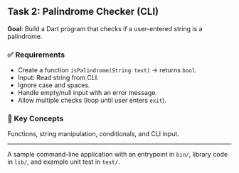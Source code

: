 ## Task 2: Palindrome Checker (CLI)

**Goal**: Build a Dart program that checks if a user-entered string is a palindrome.

### ✅ Requirements
- Create a function `isPalindrome(String text)` → returns `bool`.
- Input: Read string from CLI.
- Ignore case and spaces.
- Handle empty/null input with an error message.
- Allow multiple checks (loop until user enters `exit`).

### 🧠 Key Concepts
Functions, string manipulation, conditionals, and CLI input.


---------------
A sample command-line application with an entrypoint in `bin/`, library code
in `lib/`, and example unit test in `test/`.
